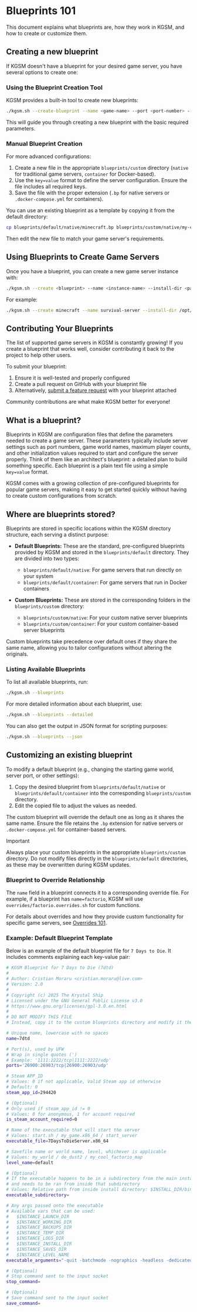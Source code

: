# Blueprints 101

This document explains what blueprints are, how they work in KGSM, and how to create or customize them.

## Creating a new blueprint

If KGSM doesn't have a blueprint for your desired game server, you have several options to create one:

### Using the Blueprint Creation Tool

KGSM provides a built-in tool to create new blueprints:

```sh
./kgsm.sh --create-blueprint --name <game-name> --port <port-number> --launch-bin <executable-name> [--stop-command <command>]
```

This will guide you through creating a new blueprint with the basic required parameters.

### Manual Blueprint Creation

For more advanced configurations:

1. Create a new file in the appropriate `blueprints/custom` directory (`native` for traditional game servers, `container` for Docker-based).
2. Use the `key=value` format to define the server configuration. Ensure the file includes all required keys.
3. Save the file with the proper extension (`.bp` for native servers or `.docker-compose.yml` for containers).

You can use an existing blueprint as a template by copying it from the default directory:

```sh
cp blueprints/default/native/minecraft.bp blueprints/custom/native/my-custom-game.bp
```

Then edit the new file to match your game server's requirements.

## Using Blueprints to Create Game Servers

Once you have a blueprint, you can create a new game server instance with:

```sh
./kgsm.sh --create <blueprint> --name <instance-name> --install-dir <path>
```

For example:

```sh
./kgsm.sh --create minecraft --name survival-server --install-dir /opt/servers
```

## Contributing Your Blueprints

The list of supported game servers in KGSM is constantly growing! If you create a blueprint that works well, consider contributing it back to the project to help other users.

To submit your blueprint:
1. Ensure it is well-tested and properly configured
2. Create a pull request on GitHub with your blueprint file
3. Alternatively, [submit a feature request](https://github.com/TheKrystalShip/KGSM/issues/new?template=add_game_server.md) with your blueprint attached

Community contributions are what make KGSM better for everyone!

## What is a blueprint?

Blueprints in KGSM are configuration files that define the parameters needed to create a game server. These parameters typically include server settings such as port numbers, game world names, maximum player counts, and other initialization values required to start and configure the server properly. Think of them like an architect's blueprint: a detailed plan to build something specific. Each blueprint is a plain text file using a simple `key=value` format.

KGSM comes with a growing collection of pre-configured blueprints for popular game servers, making it easy to get started quickly without having to create custom configurations from scratch.

## Where are blueprints stored?

Blueprints are stored in specific locations within the KGSM directory structure, each serving a distinct purpose:

- **Default Blueprints:** These are the standard, pre-configured blueprints provided by KGSM and stored in the `blueprints/default` directory. They are divided into two types:
  - `blueprints/default/native`: For game servers that run directly on your system
  - `blueprints/default/container`: For game servers that run in Docker containers

- **Custom Blueprints:** These are stored in the corresponding folders in the `blueprints/custom` directory:
  - `blueprints/custom/native`: For your custom native server blueprints
  - `blueprints/custom/container`: For your custom container-based server blueprints

Custom blueprints take precedence over default ones if they share the same name, allowing you to tailor configurations without altering the originals.

### Listing Available Blueprints

To list all available blueprints, run:

```sh
./kgsm.sh --blueprints
```

For more detailed information about each blueprint, use:

```sh
./kgsm.sh --blueprints --detailed
```

You can also get the output in JSON format for scripting purposes:

```sh
./kgsm.sh --blueprints --json
```

## Customizing an existing blueprint

To modify a default blueprint (e.g., changing the starting game world, server port, or other settings):

1. Copy the desired blueprint from `blueprints/default/native` or `blueprints/default/container` into the corresponding `blueprints/custom` directory.
2. Edit the copied file to adjust the values as needed.

The custom blueprint will override the default one as long as it shares the same name. Ensure the file retains the `.bp` extension for native servers or `.docker-compose.yml` for container-based servers.

> [!IMPORTANT]
> Always place your custom blueprints in the appropriate `blueprints/custom` directory. Do not modify files directly in the `blueprints/default` directories, as these may be overwritten during KGSM updates.

### Blueprint to Override Relationship

The `name` field in a blueprint connects it to a corresponding override file. For example, if a blueprint has `name=factorio`, KGSM will use `overrides/factorio.overrides.sh` for custom functions.

For details about overrides and how they provide custom functionality for specific game servers, see [Overrides 101](overrides.md).

### Example: Default Blueprint Template

Below is an example of the default blueprint file for `7 Days to Die`. It includes comments explaining each key-value pair:

```bash
# KGSM Blueprint for 7 Days to Die (7dtd)
#
# Author: Cristian Moraru <cristian.moraru@live.com>
# Version: 2.0
#
# Copyright (c) 2025 The Krystal Ship
# Licensed under the GNU General Public License v3.0
# https://www.gnu.org/licenses/gpl-3.0.en.html
#
# DO NOT MODIFY THIS FILE
# Instead, copy it to the custom blueprints directory and modify it there

# Unique name, lowercase with no spaces
name=7dtd

# Port(s), used by UFW
# Wrap in single quotes (')
# Example: '1111:2222/tcp|1111:2222/udp'
ports='26900:26903/tcp|26900:26903/udp'

# Steam APP_ID
# Values: 0 if not applicable, Valid Steam app id otherwise
# Default: 0
steam_app_id=294420

# (Optional)
# Only used if steam_app_id != 0
# Values: 0 for anonymous, 1 for account required
is_steam_account_required=0

# Name of the executable that will start the server
# Values: start.sh / my_game.x86_64 / start_server
executable_file=7DaysToDieServer.x86_64

# Savefile name or world name, level, whichever is applicable
# Values: my_world / de_dust2 / my_cool_factorio_map
level_name=default

# (Optional)
# If the executable happens to be in a subdirectory from the main install
# and needs to be ran from inside that subdirectory
# Values: Relative path from inside install directory: $INSTALL_DIR/bin
executable_subdirectory=

# Any args passed onto the executable
# Available vars that can be used:
#   $INSTANCE_LAUNCH_DIR
#   $INSTANCE_WORKING_DIR
#   $INSTANCE_BACKUPS_DIR
#   $INSTANCE_TEMP_DIR
#   $INSTANCE_LOGS_DIR
#   $INSTANCE_INSTALL_DIR
#   $INSTANCE_SAVES_DIR
#   $INSTANCE_LEVEL_NAME
executable_arguments="-quit -batchmode -nographics -headless -dedicated -configfile=$INSTANCE_INSTALL_DIR/serverconfig.xml"

# (Optional)
# Stop command sent to the input socket
stop_command=

# (Optional)
# Save command sent to the input socket
save_command=
```

